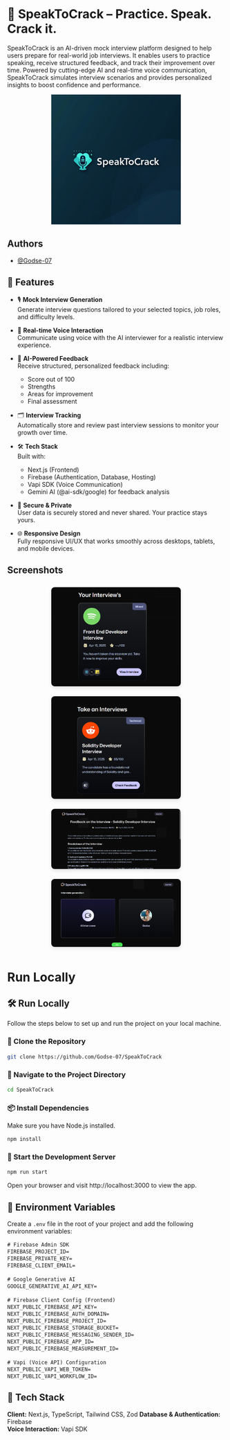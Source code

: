 
# 🧠 SpeakToCrack – Practice. Speak. Crack it.

SpeakToCrack is an AI-driven mock interview platform designed to help users prepare for real-world job interviews. It enables users to practice speaking, receive structured feedback, and track their improvement over time. Powered by cutting-edge AI and real-time voice communication, SpeakToCrack simulates interview scenarios and provides personalized insights to boost confidence and performance.



<p align="center">
  <img src="https://raw.githubusercontent.com/Godse-07/SpeakToCrack/refs/heads/master/public/SpeakToCrack.jpg" width="300" height="auto" />
</p>


## Authors

- [@Godse-07](https://github.com/Godse-07)

## 🚀 Features

- 🎙️ **Mock Interview Generation**  
  Generate interview questions tailored to your selected topics, job roles, and difficulty levels.

- 💬 **Real-time Voice Interaction**  
  Communicate using voice with the AI interviewer for a realistic interview experience.

- 🧠 **AI-Powered Feedback**  
  Receive structured, personalized feedback including:
  - Score out of 100
  - Strengths
  - Areas for improvement
  - Final assessment

- 🗂️ **Interview Tracking**  
  Automatically store and review past interview sessions to monitor your growth over time.

- 🛠️ **Tech Stack**  
  Built with:
  - Next.js (Frontend)
  - Firebase (Authentication, Database, Hosting)
  - Vapi SDK (Voice Communication)
  - Gemini AI (@ai-sdk/google) for feedback analysis

- 🔐 **Secure & Private**  
  User data is securely stored and never shared. Your practice stays yours.

- 🌐 **Responsive Design**  
  Fully responsive UI/UX that works smoothly across desktops, tablets, and mobile devices.

## Screenshots

<p align="center">
  <img src="https://raw.githubusercontent.com/Godse-07/SpeakToCrack/refs/heads/master/public/One.png" width="300" height="auto" style="margin: 10px; border-radius: 8px; box-shadow: 0 4px 8px rgba(0, 0, 0, 0.1);" />
  <img src="https://raw.githubusercontent.com/Godse-07/SpeakToCrack/refs/heads/master/public/Two.png" width="300" height="auto" style="margin: 10px; border-radius: 8px; box-shadow: 0 4px 8px rgba(0, 0, 0, 0.1);" />
  <img src="https://raw.githubusercontent.com/Godse-07/SpeakToCrack/refs/heads/master/public/Three.png" width="300" height="auto" style="margin: 10px; border-radius: 8px; box-shadow: 0 4px 8px rgba(0, 0, 0, 0.1);" />
  <img src="https://raw.githubusercontent.com/Godse-07/SpeakToCrack/refs/heads/master/public/Four.png" width="300" height="auto" style="margin: 10px; border-radius: 8px; box-shadow: 0 4px 8px rgba(0, 0, 0, 0.1);" />
</p>


# Run Locally

## 🛠️ Run Locally

Follow the steps below to set up and run the project on your local machine.

### 🔁 Clone the Repository
```bash
git clone https://github.com/Godse-07/SpeakToCrack
```

### 📂 Navigate to the Project Directory
```bash
cd SpeakToCrack
```

### 📦 Install Dependencies
Make sure you have Node.js installed.
```bash
npm install
```

### 🚀 Start the Development Server
```bash
npm run start
```

Open your browser and visit http://localhost:3000 to view the app.



## 🔐 Environment Variables

Create a `.env` file in the root of your project and add the following environment variables:

```env
# Firebase Admin SDK
FIREBASE_PROJECT_ID=
FIREBASE_PRIVATE_KEY=
FIREBASE_CLIENT_EMAIL=

# Google Generative AI
GOOGLE_GENERATIVE_AI_API_KEY=

# Firebase Client Config (Frontend)
NEXT_PUBLIC_FIREBASE_API_KEY=
NEXT_PUBLIC_FIREBASE_AUTH_DOMAIN=
NEXT_PUBLIC_FIREBASE_PROJECT_ID=
NEXT_PUBLIC_FIREBASE_STORAGE_BUCKET=
NEXT_PUBLIC_FIREBASE_MESSAGING_SENDER_ID=
NEXT_PUBLIC_FIREBASE_APP_ID=
NEXT_PUBLIC_FIREBASE_MEASUREMENT_ID=

# Vapi (Voice API) Configuration
NEXT_PUBLIC_VAPI_WEB_TOKEN=
NEXT_PUBLIC_VAPI_WORKFLOW_ID=

```
## 🧰 Tech Stack

**Client:** Next.js, TypeScript, Tailwind CSS, Zod
**Database & Authentication:** Firebase  
**Voice Interaction:** Vapi SDK
